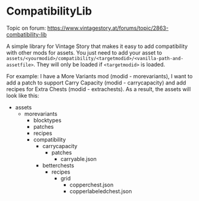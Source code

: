 # CompatibilityLib

Topic on forum: https://www.vintagestory.at/forums/topic/2863-combatibility-lib

A simple library for Vintage Story that makes it easy to add compatibility with other mods for assets. You just need to add your asset to `assets/<yourmodid>/compatibility/<targetmodid>/<vanilla-path-and-assetfile>`. They will only be loaded if `<targetmodid>` is loaded.

For example:
I have a More Variants mod (modid - morevariants), I want to add a patch to support Carry Capacity (modid - carrycapacity) and add recipes for Extra Chests (modid - extrachests). As a result, the assets will look like this:

- assets
  - morevariants
    - blocktypes
    - patches
    - recipes
    - compatibility
      - carrycapacity
        - patches
          - carryable.json
      - betterchests
        - recipes
          - grid
            - copperchest.json
            - copperlabeledchest.json
